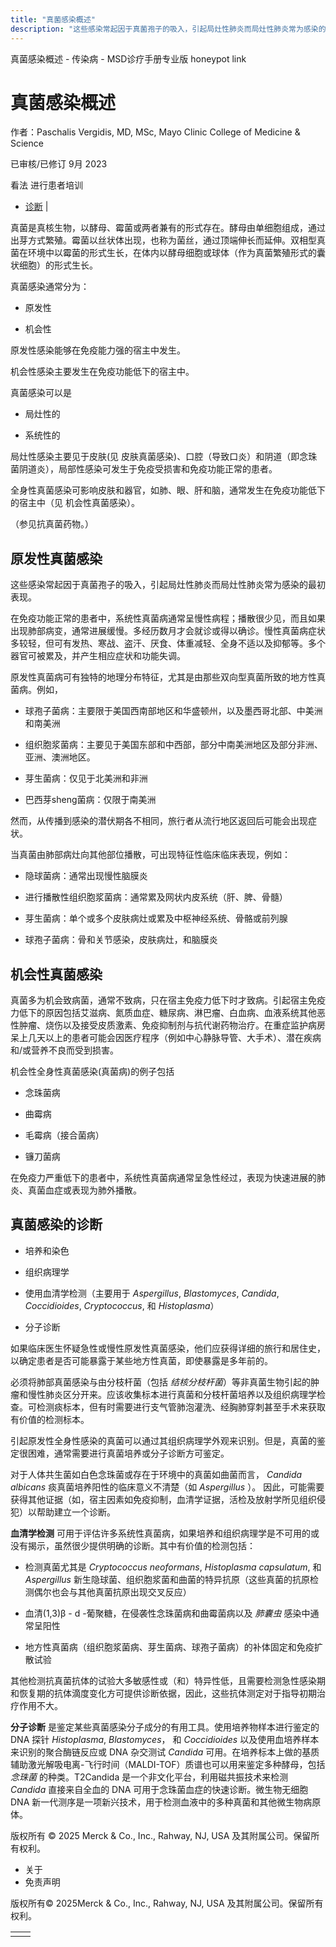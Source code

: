 ```yaml
---
title: "真菌感染概述"
description: "这些感染常起因于真菌孢子的吸入，引起局灶性肺炎而局灶性肺炎常为感染的最初表现。"
---
```


﻿真菌感染概述 \- 传染病 \- MSD诊疗手册专业版 honeypot link

# 真菌感染概述

作者：Paschalis Vergidis, MD, MSc, Mayo Clinic College of Medicine & Science

已审核/已修订 9月 2023

看法 进行患者培训

- [诊断](#诊断_v1011774_zh) \|

真菌是真核生物，以酵母、霉菌或两者兼有的形式存在。酵母由单细胞组成，通过出芽方式繁殖。霉菌以丝状体出现，也称为菌丝，通过顶端伸长而延伸。双相型真菌在环境中以霉菌的形式生长，在体内以酵母细胞或球体（作为真菌繁殖形式的囊状细胞）的形式生长。

真菌感染通常分为：

- 原发性

- 机会性


原发性感染能够在免疫能力强的宿主中发生。

机会性感染主要发生在免疫功能低下的宿主中。

真菌感染可以是

- 局灶性的

- 系统性的


局灶性感染主要见于皮肤(见 皮肤真菌感染)、口腔（导致口炎）和阴道（即念珠菌阴道炎），局部性感染可发生于免疫受损害和免疫功能正常的患者。

全身性真菌感染可影响皮肤和器官，如肺、眼、肝和脑，通常发生在免疫功能低下的宿主中（见 机会性真菌感染）。

（参见抗真菌药物。）

## 原发性真菌感染

这些感染常起因于真菌孢子的吸入，引起局灶性肺炎而局灶性肺炎常为感染的最初表现。

在免疫功能正常的患者中，系统性真菌病通常呈慢性病程；播散很少见，而且如果出现肺部病变，通常进展缓慢。多经历数月才会就诊或得以确诊。慢性真菌病症状多较轻，但可有发热、寒战、盗汗、厌食、体重减轻、全身不适以及抑郁等。多个器官可被累及，并产生相应症状和功能失调。

原发性真菌病可有独特的地理分布特征，尤其是由那些双向型真菌所致的地方性真菌病。例如，

- 球孢子菌病：主要限于美国西南部地区和华盛顿州，以及墨西哥北部、中美洲和南美洲

- 组织胞浆菌病：主要见于美国东部和中西部，部分中南美洲地区及部分非洲、亚洲、澳洲地区。

- 芽生菌病：仅见于北美洲和非洲

- 巴西芽sheng菌病：仅限于南美洲


然而，从传播到感染的潜伏期各不相同，旅行者从流行地区返回后可能会出现症状。

当真菌由肺部病灶向其他部位播散，可出现特征性临床临床表现，例如：

- 隐球菌病：通常出现慢性脑膜炎

- 进行播散性组织胞浆菌病：通常累及网状内皮系统（肝、脾、骨髓）

- 芽生菌病：单个或多个皮肤病灶或累及中枢神经系统、骨骼或前列腺

- 球孢子菌病：骨和关节感染，皮肤病灶，和脑膜炎


## 机会性真菌感染

真菌多为机会致病菌，通常不致病，只在宿主免疫力低下时才致病。引起宿主免疫力低下的原因包括艾滋病、氮质血症、糖尿病、淋巴瘤、白血病、血液系统其他恶性肿瘤、烧伤以及接受皮质激素、免疫抑制剂与抗代谢药物治疗。在重症监护病房呆上几天以上的患者可能会因医疗程序（例如中心静脉导管、大手术）、潜在疾病和/或营养不良而受到损害。

机会性全身性真菌感染(真菌病)的例子包括

- 念珠菌病

- 曲霉病

- 毛霉病（接合菌病）

- 镰刀菌病


在免疫力严重低下的患者中，系统性真菌病通常呈急性经过，表现为快速进展的肺炎、真菌血症或表现为肺外播散。

## 真菌感染的诊断

- 培养和染色

- 组织病理学

- 使用血清学检测（主要用于 _Aspergillus_, _Blastomyces_, _Candida_, _Coccidioides_, _Cryptococcus_, 和 _Histoplasma_）

- 分子诊断


如果临床医生怀疑急性或慢性原发性真菌感染，他们应获得详细的旅行和居住史，以确定患者是否可能暴露于某些地方性真菌，即使暴露是多年前的。

必须将肺部真菌感染与由分枝杆菌（包括 _结核分枝杆菌_）等非真菌生物引起的肿瘤和慢性肺炎区分开来。应该收集标本进行真菌和分枝杆菌培养以及组织病理学检查。可检测痰标本，但有时需要进行支气管肺泡灌洗、经胸肺穿刺甚至手术来获取有价值的检测标本。

引起原发性全身性感染的真菌可以通过其组织病理学外观来识别。但是，真菌的鉴定很困难，通常需要进行真菌培养或分子诊断方可鉴定。

对于人体共生菌如白色念珠菌或存在于环境中的真菌如曲菌而言， _Candida albicans_ 痰真菌培养阳性的临床意义不清楚（如 _Aspergillus_ ）。 因此，可能需要获得其他证据（如，宿主因素如免疫抑制，血清学证据，活检及放射学所见组织侵犯）以帮助建立一个诊断。

**血清学检测** 可用于评估许多系统性真菌病，如果培养和组织病理学是不可用的或没有揭示，虽然很少提供明确的诊断。其中有价值的检测包括：

- 检测真菌尤其是 _Cryptococcus neoformans_, _Histoplasma capsulatum_, 和 _Aspergillus_ 新生隐球菌、组织胞浆菌和曲菌的特异抗原（这些真菌的抗原检测偶尔也会与其他真菌抗原出现交叉反应）

- 血清(1,3)β - d -葡聚糖，在侵袭性念珠菌病和曲霉菌病以及 _肺囊虫_ 感染中通常呈阳性

- 地方性真菌病（组织胞浆菌病、芽生菌病、球孢子菌病）的补体固定和免疫扩散试验


其他检测抗真菌抗体的试验大多敏感性或（和）特异性低，且需要检测急性感染期和恢复期的抗体滴度变化方可提供诊断依据，因此，这些抗体测定对于指导初期治疗作用不大。

**分子诊断** 是鉴定某些真菌感染分子成分的有用工具。使用培养物样本进行鉴定的 DNA 探针 _Histoplasma_, _Blastomyces_， 和 _Coccidioides_ 以及使用血培养样本来识别的聚合酶链反应或 DNA 杂交测试 _Candida_ 可用。在培养标本上做的基质辅助激光解吸电离-飞行时间（MALDI-TOF）质谱也可以用来鉴定多种酵母，包括 _念珠菌_ 的种类。T2Candida 是一个非文化平台，利用磁共振技术来检测 _Candida_ 直接来自全血的 DNA 可用于念珠菌血症的快速诊断。微生物无细胞 DNA 新一代测序是一项新兴技术，用于检测血液中的多种真菌和其他微生物病原体。



版权所有 © 2025
Merck & Co., Inc., Rahway, NJ, USA 及其附属公司。保留所有权利。

- 关于
- 免责声明

版权所有© 2025Merck & Co., Inc., Rahway, NJ, USA 及其附属公司。保留所有权利。

|     |     |
| --- | --- |
|  |  |